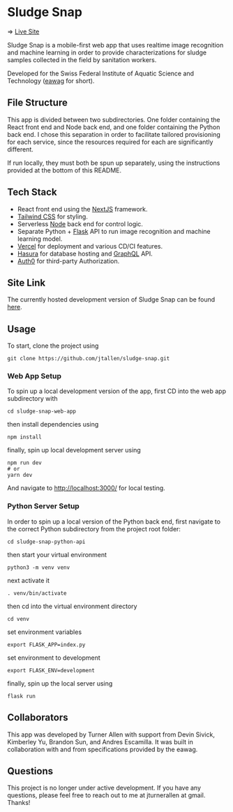 # Sludge Snap

⇒ [Live Site](https://sludge-snap-web-app.vercel.app/)

Sludge Snap is a mobile-first web app that uses realtime image recognition and machine learning in order to provide characterizations for sludge samples collected in the field by sanitation workers.

Developed for the Swiss Federal Institute of Aquatic Science and Technology ([eawag](https://www.eawag.ch/en/) for short).

## File Structure

This app is divided between two subdirectories. One folder containing the React front end and Node back end, and one folder containing the Python back end. I chose this separation in order to facilitate tailored provisioning for each service, since the resources required for each are significantly different.

If run locally, they must both be spun up separately, using the instructions provided at the bottom of this README.

## Tech Stack

- React front end using the [NextJS](https://nextjs.org/) framework.
- [Tailwind CSS](https://tailwindcss.com/) for styling.
- Serverless [Node](https://nodejs.org/en/about/) back end for control logic.
- Separate Python + [Flask](https://flask.palletsprojects.com/en/2.0.x/#) API to run image recognition and machine learning model.
- [Vercel](https://vercel.com/) for deployment and various CD/CI features.
- [Hasura](https://hasura.io/) for database hosting and [GraphQL](https://graphql.org/) API.
- [Auth0](https://auth0.com/) for third-party Authorization.

## Site Link

The currently hosted development version of Sludge Snap can be found [here](https://sludge-snap-web-app.vercel.app/).

## Usage <!-- What do I call this? -->

To start, clone the project using

```
git clone https://github.com/jtallen/sludge-snap.git
```

### Web App Setup

To spin up a local development version of the app, first CD into the web app subdirectory with

```
cd sludge-snap-web-app
```

then install dependencies using

```
npm install
```

finally, spin up local development server using

```
npm run dev
# or
yarn dev
```

And navigate to [http://localhost:3000/](http://localhost:3000/) for local testing.

### Python Server Setup

<!--
django-admin startproject sludge-snap --extension py,yml,json --name Procfile,Dockerfile,README.md,.env.example,.gitignore,Makefile --template=https://github.com/vintasoftware/django-react-boilerplate/archive/boilerplate-release.zip
-->

In order to spin up a local version of the Python back end, first navigate to the correct Python subdirectory from the project root folder:

```
cd sludge-snap-python-api
```

<!-- Potentially necessary:
install your dependencies

```
pip install -r requirements.txt
```
-->

then start your virtual environment

```
python3 -m venv venv
```

next activate it

```
. venv/bin/activate
```

then cd into the virtual environment directory

```
cd venv
```

set environment variables

```
export FLASK_APP=index.py
```

set environment to development

```
export FLASK_ENV=development
```

finally, spin up the local server using

```
flask run
```

## Collaborators

This app was developed by Turner Allen with support from Devin Sivick, Kimberley Yu, Brandon Sun, and Andres Escamilla. It was built in collaboration with and from specifications provided by the eawag.

## Questions

This project is no longer under active development. If you have any questions, please feel free to reach out to me at jturnerallen at gmail. Thanks!
